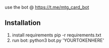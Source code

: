 use the bot @ https://t.me/mtg_card_bot

## Installation
1. install requirements pip -r requirements.txt
2. run bot: python3 bot.py 'YOURTOKENHERE'
